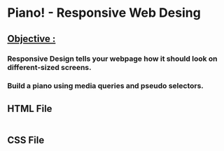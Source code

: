 # Piano! - Responsive Web Desing

## <ins>Objective :<ins>
### Responsive Design tells your webpage how it should look on different-sized screens.

### Build a piano using media queries and pseudo selectors.


## HTML File
```html

```

## CSS File
```css

```
